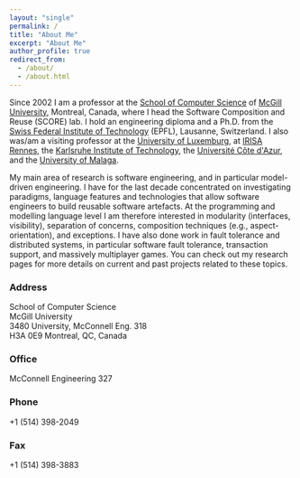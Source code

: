 ```yaml
---
layout: "single"
permalink: /
title: "About Me"
excerpt: "About Me"
author_profile: true
redirect_from: 
  - /about/
  - /about.html
---
```


Since 2002 I am a professor at the [School of Computer Science](http:www.cs.mcgill.ca/) of [McGill University](https://www.mcgill.ca), Montreal, Canada, where I head the Software Composition and Reuse (SCORE) lab. I hold an engineering diploma and a Ph.D. from the [Swiss Federal Institute of Technology](https://www.epfl.ch/) (EPFL), Lausanne, Switzerland. I also was/am a visiting professor at the [University of Luxemburg](https://wwwen.uni.lu), at [IRISA Rennes](http://www.irisa.fr/en), the [Karlsruhe Institute of Technology](https://www.kit.edu), the [Université Côte d'Azur](https://univ-cotedazur.eu), and the [University of Malaga](https://www.uma.es/).

My main area of research is software engineering, and in particular model-driven engineering. I have for the last decade concentrated on investigating paradigms, language features and technologies that allow software engineers to build reusable software artefacts. At the programming and modelling language level I am therefore interested in modularity (interfaces, visibility), separation of concerns, composition techniques (e.g., aspect-orientation), and exceptions. I have also done work in fault tolerance and distributed systems, in particular software fault tolerance, transaction support, and massively multiplayer games. You can check out my research pages for more details on current and past projects related to these topics.

### Address

School of Computer Science<br>
McGill University<br>
3480 University, McConnell Eng. 318<br>
H3A 0E9 Montreal, QC, Canada<br>

### Office

McConnell Engineering 327

### Phone

+1 (514) 398-2049

### Fax

+1 (514) 398-3883